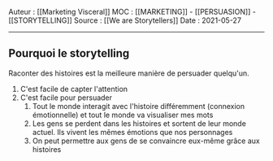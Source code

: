 Auteur : [[Marketing Visceral]]
MOC : [[MARKETING]] - [[PERSUASION]] - [[STORYTELLING]]
Source : [[We are Storytellers]]
Date : 2021-05-27
***

## Pourquoi le storytelling
Raconter des histoires est la meilleure manière de persuader quelqu'un.
1. C'est facile de capter l'attention 
2. C'est facile pour persuader
	1. Tout le monde interagit avec l'histoire différemment (connexion émotionnelle) et tout le monde va visualiser mes mots
	2. Les gens se perdent dans les histoires et sortent de leur monde actuel. Ils vivent les mêmes émotions que nos personnages 
	3. On peut permettre aux gens de se convaincre eux-même grâce aux histoires